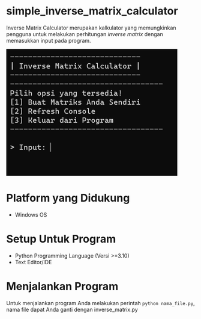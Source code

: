 # simple_inverse_matrix_calculator
Inverse Matrix Calculator merupakan kalkulator yang memungkinkan
pengguna untuk melakukan perhitungan *inverse matrix* dengan memasukkan
input pada program.

![tampilan main menu](/img/tampilan_default_program.png)

# Platform yang Didukung
- Windows OS

# Setup Untuk Program
- Python Programming Language (Versi >=3.10)
- Text Editor/IDE

# Menjalankan Program
Untuk menjalankan program Anda melakukan
perintah `python nama_file.py`, nama file dapat Anda 
ganti dengan inverse_matrix.py
